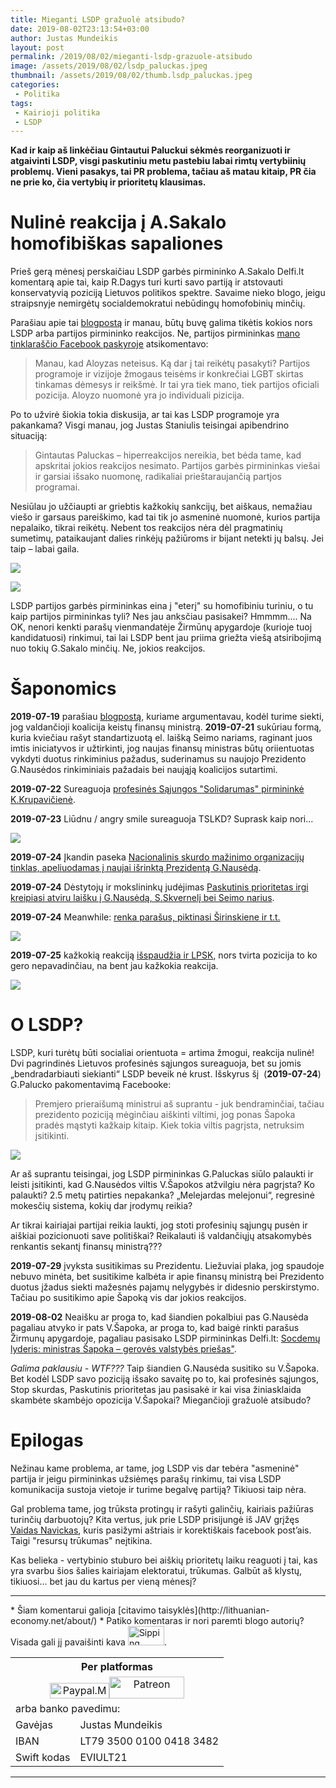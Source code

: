 ```yaml
---
title: Mieganti LSDP gražuolė atsibudo?
date: 2019-08-02T23:13:54+03:00
author: Justas Mundeikis
layout: post
permalink: /2019/08/02/mieganti-lsdp-grazuole-atsibudo
image: /assets/2019/08/02/lsdp_paluckas.jpeg
thumbnail: /assets/2019/08/02/thumb.lsdp_paluckas.jpeg
categories:
 - Politika
tags:
 - Kairioji politika
 - LSDP
---
```

**Kad ir kaip aš linkėčiau Gintautui Paluckui sėkmės reorganizuoti ir atgaivinti LSDP, visgi paskutiniu metu pastebiu labai rimtų vertybiinių problemų. Vieni pasakys, tai PR problema, tačiau aš matau kitaip, PR čia ne prie ko, čia vertybių ir prioritetų klausimas.**
<!--more-->

# Nulinė reakcija į A.Sakalo homofibiškas sapaliones
Prieš gerą mėnesį perskaičiau LSDP garbės pirmininko A.Sakalo Delfi.lt komentarą apie tai, kaip R.Dagys turi kurti savo partiją ir atstovauti konservatyvią poziciją Lietuvos politikos spektre. Savaime nieko blogo, jeigu straipsnyje nemirgėtų socialdemokratui nebūdingų homofobinių minčių.

Parašiau apie tai [blogpostą](http://lithuanian-economy.net/2019/07/07/homofobai-lsdp-tarpe/) ir manau, būtų buvę galima tikėtis kokios nors LSDP arba partijos pirmininko reakcijos. Ne, partijos pirmininkas [mano tinklaraščio Facebook paskyroje](https://www.facebook.com/lithuanianeconomy/posts/1042671609269264) atsikomentavo:

>Manau, kad Aloyzas neteisus. Ką dar į tai reikėtų pasakyti? Partijos programoje ir vizijoje žmogaus teisėms ir konkrečiai LGBT skirtas tinkamas dėmesys ir reikšmė. Ir tai yra tiek mano, tiek partijos oficiali pozicija. Aloyzo nuomonė yra jo individuali pizicija.

Po to užvirė šiokia tokia diskusija, ar tai kas LSDP programoje yra pakankama? Visgi manau, jog Justas Staniulis teisingai apibendrino situaciją:

>Gintautas Paluckas – hiperreakcijos nereikia, bet bėda tame, kad apskritai jokios reakcijos nesimato. Partijos garbės pirmininkas viešai ir garsiai išsako nuomonę, radikaliai prieštaraujančią partjos programai.

Nesiūlau jo užčiaupti ar griebtis kažkokių sankcijų, bet aiškaus, nemažiau viešo ir garsaus pareiškimo, kad tai tik jo asmeninė nuomonė, kurios partija nepalaiko, tikrai reikėtų. Nebent tos reakcijos nėra dėl pragmatinių sumetimų, pataikaujant dalies rinkėjų pažiūroms ir bijant netekti jų balsų. Jei taip – labai gaila.

![](/assets/2019/08/02/Screenshot-from-2019-08-02-22-02-54.jpg)

![](/assets/2019/08/02/Screenshot-from-2019-08-02-22-03-05.jpg)

LSDP partijos garbės pirmininkas eina į "eterį" su homofibiniu turiniu, o tu kaip partijos pirmininkas tyli? Nes jau anksčiau pasisakei? Hmmmm....
Na OK, nenori kenkti parašų vienmandatėje Žirmūnų apygardoje (kurioje tuoj kandidatuosi) rinkimui, tai lai LSDP bent jau priima griežta viešą atsiribojimą nuo tokių G.Sakalo minčių. Ne, jokios reakcijos.

# Šaponomics

**2019-07-19** parašiau [blogpostą](http://lithuanian-economy.net/2019/07/19/apeliavimas-i-demokratinius-socialistus-sioje-salyje-del-busimo-finansu-ministro), kuriame argumentavau, kodėl turime siekti, jog valdančioji koalicija keistų finansų ministrą. **2019-07-21** sukūriau formą, kuria kviečiau rašyt standartizuotą el. laišką Seimo nariams, raginant juos imtis iniciatyvos ir užtirkinti, jog naujas finansų ministras būtų oriientuotas vykdyti duotus rinkiminius pažadus, suderinamus su naujojo Prezidento G.Nausėdos rinkiminiais pažadais bei naująją koalicijos sutartimi.

**2019-07-22** Sureaguoja [profesinės Sąjungos "Solidarumas" pirmininkė K.Krupavičienė](https://www.lps.lt/2294-lietuvos-profesines-sajungos-solidarumas-pirmininke-ragina-netvirtinti-finansu-ministru-v-sapokos).

**2019-07-23** Liūdnu / angry smile sureaguoja TSLKD? Suprask kaip nori...

![](/assets/2019/08/02/Screenshot-from-2019-08-02-22-14-54.jpg)

**2019-07-24** Įkandin paseka [Nacionalinis skurdo mažinimo organizacijų tinklas, apeliuodamas į naujai išrinktą Prezidentą G.Nausėdą](http://www.stopskurdas.lt/naujienos/atviras-laiskas-lr-prezidentui-del-finansu-ministro-kandidaturos).

**2019-07-24** Dėstytojų ir mokslininkų judėjimas [Paskutinis prioritetas irgi kreipiasi atviru laišku į G.Nausėdą, S.Skvernelį bei Seimo narius](https://www.facebook.com/PaskutinisPrioritetas/posts/2480521082004371).

**2019-07-24** Meanwhile: [renka parašus, piktinasi Širinskiene ir t.t.](https://www.facebook.com/socdemai/)

![](/assets/2019/08/02/Screenshot-from-2019-08-02-22-57-55.jpg)

**2019-07-25** kažkokią reakciją [išspaudžia ir LPSK](https://www.facebook.com/permalink.php?story_fbid=2278324782203077&amp;id=153500544685522), nors tvirta pozicija to ko gero nepavadinčiau, na bent jau kažkokia reakcija.

![](/assets/2019/08/02/Screenshot-from-2019-08-02-22-19-13.jpg)

# O LSDP?
LSDP, kuri turėtų būti socialiai orientuota = artima žmogui, reakcija nulinė! Dvi pagrindinės Lietuvos profesinės sąjungos sureaguoja, bet su jomis „bendradarbiauti siekianti“ LSDP beveik nė krust. Išskyrus šį  (**2019-07-24**) G.Palucko pakomentavimą Facebooke:

>Premjero prieraišumą ministrui aš suprantu - juk bendraminčiai, tačiau prezidento poziciją mėginčiau aiškinti viltimi, jog ponas Šapoka pradės mąstyti kažkaip kitaip. Kiek tokia viltis pagrįsta, netruksim įsitikinti.

![](/assets/2019/08/02/Screenshot-from-2019-08-02-22-52-52.jpg)

Ar aš suprantu teisingai, jog LSDP pirmininkas G.Paluckas siūlo palaukti ir leisti įsitikinti, kad G.Nausėdos viltis V.Šapokos atžvilgiu nėra pagrįsta?
Ko palaukti? 2.5 metų patirties nepakanka? „Melejardas melejonui“, regresinė mokesčių sistema, kokių dar įrodymų reikia?

Ar tikrai kairiajai partijai reikia laukti, jog stoti profesinių sąjungų pusėn ir aiškiai pozicionuoti save politiškai? Reikalauti iš valdančiųjų atsakomybės renkantis sekantį finansų ministrą???

**2019-07-29** įvyksta susitikimas su Prezidentu. Liežuviai plaka, jog spaudoje nebuvo minėta, bet susitikime kalbėta ir apie finansų ministrą bei Prezidento duotus įžadus siekti mažesnės pajamų nelygybės ir didesnio perskirstymo. Tačiau po susitikimo apie Šapoką vis dar jokios reakcijos.

**2019-08-02** Neaišku ar proga to, kad šiandien pokalbiui pas G.Nausėda pagaliau atvyko ir pats V.Šapoka, ar proga to, kad baigė rinkti parašus Žirmunų apygardoje, pagaliau pasisako LSDP pirmininkas Delfi.lt: [Socdemų lyderis: ministras Šapoka – gerovės valstybės priešas"](https://www.delfi.lt/news/daily/lithuania/socdemu-lyderis-ministras-sapoka-geroves-valstybes-priesas.d?id=81890817).

*Galima paklausiu - WTF???* Taip šiandien G.Nausėda susitiko su V.Šapoka. Bet kodėl LSDP savo poziciją išsako savaitę po to, kai profesinės sąjungos, Stop skurdas, Paskutinis prioritetas jau pasisakė ir kai visa žiniasklaida skambėte skambėjo opozicija V.Šapokai? Miegančioji gražuolė atsibudo?

# Epilogas

Nežinau kame problema, ar tame, jog LSDP vis dar tebėra "asmeninė" partija ir jeigu pirmininkas užsiėmęs parašų rinkimu, tai visa LSDP komunikacija sustoja vietoje ir turime begalvę partiją? Tikiuosi taip nėra.

Gal problema tame, jog trūksta protingų ir rašyti galinčių, kairiais pažiūras turinčių darbuotojų? Kita vertus, juk prie LSDP prisijungė iš JAV grįžęs [Vaidas Navickas](https://www.facebook.com/vaidas.navickas.LT), kuris pasižymi aštriais ir korektiškais facebook post’ais. Taigi "resursų trūkumas" neįtikina.

Kas belieka - vertybinio stuburo bei aiškių prioritetų laiku reaguoti į tai, kas yra svarbu šios šalies kairiajam elektoratui, trūkumas. Galbūt aš klystų, tikiuosi... bet jau du kartus per vieną mėnesį?

<hr />
* Šiam komentarui galioja [citavimo taisyklės](http://lithuanian-economy.net/about/)
* Patiko komentaras ir nori paremti blogo autorių? Visada gali jį pavaišinti kava <a href="http://www.sherv.net/"><img src="http://www.sherv.net/cm/emoticons/drink/sipping-coffee.gif" alt="Sipping coffee" width="58" height="31" /></a>.

<style type="text/css">
.tg  {border-collapse:collapse;border-spacing:0;}<br />.tg td{font-family:Arial, sans-serif;font-size:14px;padding:10px 5px;border-style:solid;border-width:1px;overflow:hidden;word-break:normal;border-color:black;}<br />.tg th{font-family:Arial, sans-serif;font-size:14px;font-weight:normal;padding:10px 5px;border-style:solid;border-width:1px;overflow:hidden;word-break:normal;border-color:black;}<br />.tg .tg-x70g{font-weight:bold;font-size:medium;font-family:Arial, Helvetica, sans-serif !important;;background-color:#343434;color:#ffffff;border-color:#000000;text-align:center;vertical-align:top}<br />.tg .tg-7rxk{font-size:medium;font-family:Arial, Helvetica, sans-serif !important;;border-color:#000000;text-align:center;vertical-align:top}<br />.tg .tg-80l2{font-size:14px;font-family:Arial, Helvetica, sans-serif !important;;border-color:#000000;text-align:left;vertical-align:top}<br /></style>
<table class="tg">
<tbody>
<tr>
<th class="tg-x70g" colspan="2">Per platformas</th>
</tr>
<tr>
<td class="tg-7rxk" style="text-align: center;" colspan="2"><a href="https://paypal.me/lithuanianeconomynet"><img style="width: 95px; height: 25px;" src="https://duckduckgo.com/i/ccfd0450.png" alt="Paypal.Me" /></a><a href="https://www.patreon.com/lithuanianeconomy"><img style="width: 120px; height: 35px;" src="https://assets.pcmag.com/media/images/421651-patreon.jpg" alt="Patreon" /></a></td>
</tr>
<tr>
<td class="tg-x70g" colspan="2">arba banko pavedimu:</td>
</tr>
<tr>
<td class="tg-80l2">Gavėjas</td>
<td class="tg-80l2">Justas Mundeikis</td>
</tr>
<tr>
<td class="tg-80l2">IBAN</td>
<td class="tg-80l2">LT79 3500 0100 0418 3482</td>
</tr>
<tr>
<td class="tg-80l2">Swift kodas</td>
<td class="tg-80l2">EVIULT21</td>
</tr>
</tbody>
</table>
<hr/>
